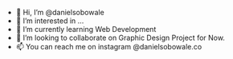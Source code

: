 - 👋 Hi, I’m @danielsobowale
- 👀 I’m interested in ...
- 🌱 I’m currently learning Web Development 
- 💞️ I’m looking to collaborate on Graphic Design Project for Now. 
- 📫 You can reach me on instagram @danielsobowale.co

<!---
danielsobowale/danielsobowale is a ✨ special ✨ repository because its `README.md` (this file) appears on your GitHub profile.
You can click the Preview link to take a look at your changes.
--->
